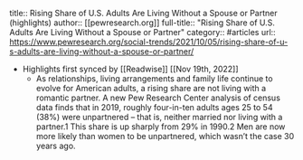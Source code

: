 title:: Rising Share of U.S. Adults Are Living Without a Spouse or Partner (highlights)
author:: [[pewresearch.org]]
full-title:: "Rising Share of U.S. Adults Are Living Without a Spouse or Partner"
category:: #articles
url:: https://www.pewresearch.org/social-trends/2021/10/05/rising-share-of-u-s-adults-are-living-without-a-spouse-or-partner/

- Highlights first synced by [[Readwise]] [[Nov 19th, 2022]]
	- As relationships, living arrangements and family life continue to evolve for American adults, a rising share are not living with a romantic partner. A new Pew Research Center analysis of census data finds that in 2019, roughly four-in-ten adults ages 25 to 54 (38%) were unpartnered – that is, neither married nor living with a partner.1 This share is up sharply from 29% in 1990.2 Men are now more likely than women to be unpartnered, which wasn’t the case 30 years ago.